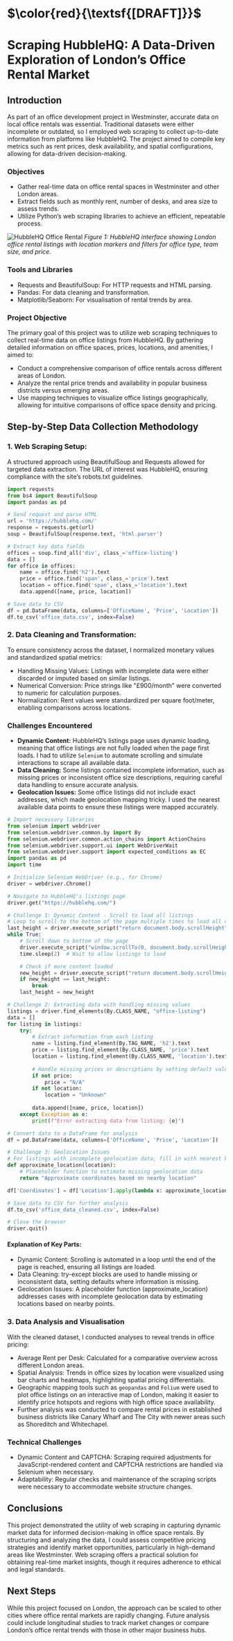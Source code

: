 # $\color{red}{\textsf{[DRAFT]}}$

# Scraping HubbleHQ: A Data-Driven Exploration of London’s Office Rental Market

## Introduction
As part of an office development project in Westminster, accurate data on local office rentals was essential. Traditional datasets were either incomplete or outdated, so I employed web scraping to collect up-to-date information from platforms like HubbleHQ. The project aimed to compile key metrics such as rent prices, desk availability, and spatial configurations, allowing for data-driven decision-making.

### Objectives
- Gather real-time data on office rental spaces in Westminster and other London areas.
- Extract fields such as monthly rent, number of desks, and area size to assess trends.
- Utilize Python’s web scraping libraries to achieve an efficient, repeatable process.

![HubbleHQ Office Rental](links/website.jpg)
*Figure 1: HubbleHQ interface showing London office rental listings with location markers and filters for office type, team size, and price.*

### Tools and Libraries
- Requests and BeautifulSoup: For HTTP requests and HTML parsing.
- Pandas: For data cleaning and transformation.
- Matplotlib/Seaborn: For visualisation of rental trends by area.

### Project Objective
The primary goal of this project was to utilize web scraping techniques to collect real-time data on office listings from HubbleHQ. By gathering detailed information on office spaces, prices, locations, and amenities, I aimed to:

- Conduct a comprehensive comparison of office rentals across different areas of London.
- Analyze the rental price trends and availability in popular business districts versus emerging areas.
- Use mapping techniques to visualize office listings geographically, allowing for intuitive comparisons of office space density and pricing.

## Step-by-Step Data Collection Methodology

### 1. Web Scraping Setup:
A structured approach using BeautifulSoup and Requests allowed for targeted data extraction. The URL of interest was HubbleHQ, ensuring compliance with the site’s robots.txt guidelines.

```python
import requests
from bs4 import BeautifulSoup
import pandas as pd

# Send request and parse HTML
url = 'https://hubblehq.com/'
response = requests.get(url)
soup = BeautifulSoup(response.text, 'html.parser')

# Extract key data fields
offices = soup.find_all('div', class_='office-listing')
data = []
for office in offices:
    name = office.find('h2').text
    price = office.find('span', class_='price').text
    location = office.find('span', class_='location').text
    data.append([name, price, location])

# Save data to CSV
df = pd.DataFrame(data, columns=['OfficeName', 'Price', 'Location'])
df.to_csv('office_data.csv', index=False)
```

### 2. Data Cleaning and Transformation:
To ensure consistency across the dataset, I normalized monetary values and standardized spatial metrics:
- Handling Missing Values: Listings with incomplete data were either discarded or imputed based on similar listings.
- Numerical Conversion: Price strings like "£900/month" were converted to numeric for calculation purposes.
- Normalization: Rent values were standardized per square foot/meter, enabling comparisons across locations.

### Challenges Encountered
- **Dynamic Content:** HubbleHQ’s listings page uses dynamic loading, meaning that office listings are not fully loaded when the page first loads. I had to utilize `Selenium` to automate scrolling and simulate interactions to scrape all available data.
- **Data Cleaning:** Some listings contained incomplete information, such as missing prices or inconsistent office size descriptions, requiring careful data handling to ensure accurate analysis.
- **Geolocation Issues:** Some office listings did not include exact addresses, which made geolocation mapping tricky. I used the nearest available data points to ensure these listings were mapped accurately.

```python
# Import necessary libraries
from selenium import webdriver
from selenium.webdriver.common.by import By
from selenium.webdriver.common.action_chains import ActionChains
from selenium.webdriver.support.ui import WebDriverWait
from selenium.webdriver.support import expected_conditions as EC
import pandas as pd
import time

# Initialize Selenium WebDriver (e.g., for Chrome)
driver = webdriver.Chrome()

# Navigate to HubbleHQ's listings page
driver.get("https://hubblehq.com/")

# Challenge 1: Dynamic Content - Scroll to load all listings
# Loop to scroll to the bottom of the page multiple times to load all dynamic content
last_height = driver.execute_script("return document.body.scrollHeight")
while True:
    # Scroll down to bottom of the page
    driver.execute_script("window.scrollTo(0, document.body.scrollHeight);")
    time.sleep(2)  # Wait to allow listings to load

    # Check if more content loaded
    new_height = driver.execute_script("return document.body.scrollHeight")
    if new_height == last_height:
        break
    last_height = new_height

# Challenge 2: Extracting data with handling missing values
listings = driver.find_elements(By.CLASS_NAME, "office-listing")
data = []
for listing in listings:
    try:
        # Extract information from each listing
        name = listing.find_element(By.TAG_NAME, 'h2').text
        price = listing.find_element(By.CLASS_NAME, 'price').text
        location = listing.find_element(By.CLASS_NAME, 'location').text
        
        # Handle missing prices or descriptions by setting default values
        if not price:
            price = "N/A"
        if not location:
            location = "Unknown"
        
        data.append([name, price, location])
    except Exception as e:
        print(f"Error extracting data from listing: {e}")

# Convert data to a DataFrame for analysis
df = pd.DataFrame(data, columns=['OfficeName', 'Price', 'Location'])

# Challenge 3: Geolocation Issues
# For listings with incomplete geolocation data, fill in with nearest known data point
def approximate_location(location):
    # Placeholder function to estimate missing geolocation data
    return "Approximate coordinates based on nearby location"

df['Coordinates'] = df['Location'].apply(lambda x: approximate_location(x) if x == "Unknown" else "Exact coordinates")

# Save data to CSV for further analysis
df.to_csv('office_data_cleaned.csv', index=False)

# Close the browser
driver.quit()
```

#### Explanation of Key Parts:
- Dynamic Content: Scrolling is automated in a loop until the end of the page is reached, ensuring all listings are loaded.
- Data Cleaning: try-except blocks are used to handle missing or inconsistent data, setting defaults where information is missing.
- Geolocation Issues: A placeholder function (approximate_location) addresses cases with incomplete geolocation data by estimating locations based on nearby points.

### 3. Data Analysis and Visualisation
With the cleaned dataset, I conducted analyses to reveal trends in office pricing:
- Average Rent per Desk: Calculated for a comparative overview across different London areas.
- Spatial Analysis: Trends in office sizes by location were visualized using bar charts and heatmaps, highlighting spatial pricing differentials.
- Geographic mapping tools such as `geopandas` and `Folium` were used to plot office listings on an interactive map of London, making it easier to identify price hotspots and regions with high office space availability.
- Further analysis was conducted to compare rental prices in established business districts like Canary Wharf and The City with newer areas such as Shoreditch and Whitechapel.


### Technical Challenges
- Dynamic Content and CAPTCHA: Scraping required adjustments for JavaScript-rendered content and CAPTCHA restrictions are handled via Selenium when necessary.
- Adaptability: Regular checks and maintenance of the scraping scripts were necessary to accommodate website structure changes.

## Conclusions
This project demonstrated the utility of web scraping in capturing dynamic market data for informed decision-making in office space rentals. By structuring and analyzing the data, I could assess competitive pricing strategies and identify market opportunities, particularly in high-demand areas like Westminster. Web scraping offers a practical solution for obtaining real-time market insights, though it requires adherence to ethical and legal standards.



## Next Steps
While this project focused on London, the approach can be scaled to other cities where office rental markets are rapidly changing. Future analysis could include longitudinal studies to track market changes or compare London’s office rental trends with those in other major business hubs.
